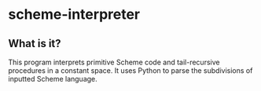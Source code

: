 # scheme-interpreter
## What is it?
This program interprets primitive Scheme code and tail-recursive procedures in a constant space. It uses Python to parse the subdivisions of inputted Scheme language.
